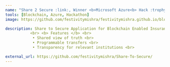 ```yaml
---
name: "Share 2 Secure :link:, Winner <b>Microsoft Azure<b> Hack :trophy: :tada:"
tools: [Blockchain, Azure, Hackathon]
image: https://github.com/festivitymishra/festivitymishra.github.io/blob/master/_projects/figures/StSArchitecture.png?raw=true

description: Share to Secure Application for Blockchain Enabled Insurance on Azure Blockchain Workbench. 
           <br> <b> Features </b> <br> 
            • Shared view of truth <br>
            • Programmable transfers <br>
            • Transparency for relevant institutions <br>

external_url: https://github.com/festivitymishra/Share-To-Secure/
---
```

